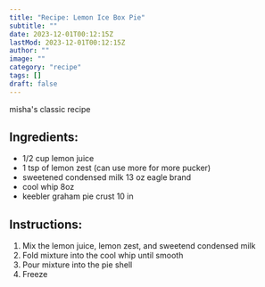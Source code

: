 ```yaml
---
title: "Recipe: Lemon Ice Box Pie"
subtitle: ""
date: 2023-12-01T00:12:15Z
lastMod: 2023-12-01T00:12:15Z
author: ""
image: ""
category: "recipe"
tags: []
draft: false
---
```

misha's classic recipe  

## Ingredients:

- 1/2 cup lemon juice
- 1 tsp of lemon zest (can use more for more pucker)
- sweetened condensed milk 13 oz eagle brand
- cool whip 8oz
- keebler graham pie crust 10 in

## Instructions:

1. Mix the lemon juice, lemon zest, and sweetend condensed milk
1. Fold mixture into the cool whip until smooth
1. Pour mixture into the pie shell
1. Freeze
